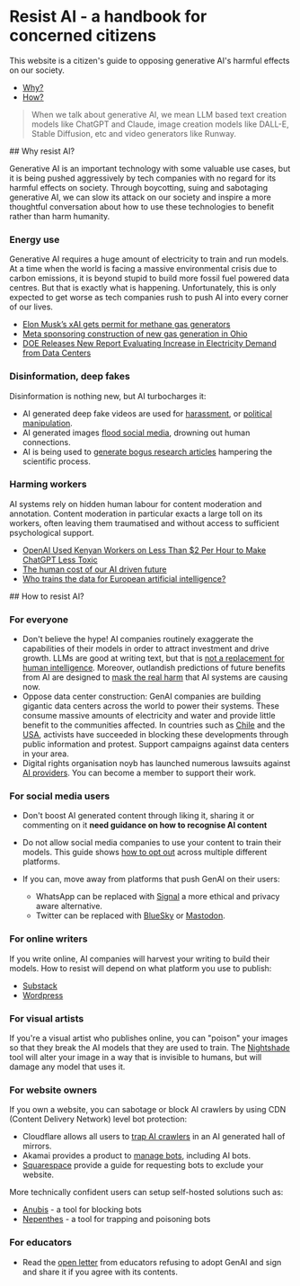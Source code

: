 # Resist AI - a handbook for concerned citizens

This website is a citizen's guide to opposing generative AI's harmful effects on our society.

- [Why?](#why)
- [How?](#how)

> When we talk about generative AI, we mean LLM based text creation models like ChatGPT and Claude, image creation models like DALL-E, Stable Diffusion, etc and video generators like Runway.

<a name="why">
## Why resist AI?
</a>

Generative AI is an important technology with some valuable use cases, but it is being pushed aggressively by tech companies with no regard for its harmful effects on society. Through boycotting, suing and sabotaging generative AI, we can slow its attack on our society and inspire a more thoughtful conversation about how to use these technologies to benefit rather than harm humanity.

### Energy use

Generative AI requires a huge amount of electricity to train and run models. At a time when the world is facing a massive environmental crisis due to carbon emissions, it is beyond stupid to build more fossil fuel powered data centres. But that is exactly what is happening. Unfortunately, this is only expected to get worse as tech companies rush to push AI into every corner of our lives.

- [Elon Musk’s xAI gets permit for methane gas generators](https://www.theguardian.com/us-news/2025/jul/03/elon-musk-xai-pollution-memphis)
- [Meta sponsoring construction of new gas generation in Ohio](https://www.datacenterdynamics.com/en/news/ohio-regulators-approve-construction-of-200mw-gas-power-plant-to-serve-meta-data-center-in-new-albany-ohio/)
- [DOE Releases New Report Evaluating Increase in Electricity Demand from Data Centers](https://www.energy.gov/articles/doe-releases-new-report-evaluating-increase-electricity-demand-data-centers)

### Disinformation, deep fakes

Disinformation is nothing new, but AI turbocharges it:

- AI generated deep fake videos are used for [harassment](https://www.esafety.gov.au/newsroom/blogs/deepfake-damage-in-schools-how-ai-generated-abuse-is-disrupting-students-families-and-school-communities), or [political manipulation](https://www.npr.org/2024/12/21/nx-s1-5220301/deepfakes-memes-artificial-intelligence-elections).
- AI generated images [flood social media](https://theconversation.com/what-is-ai-slop-why-you-are-seeing-more-fake-photos-and-videos-in-your-social-media-feeds-255538), drowning out human connections.
- AI is being used to [generate bogus research articles](https://journals.plos.org/plosbiology/article?id=10.1371/journal.pbio.3003152#sec008) hampering the scientific process.
<!-- - AI hallucinations more generally - causing harm etc, look for a source -->

### Harming workers

AI systems rely on hidden human labour for content moderation and annotation. Content moderation in particular exacts a large toll on its workers, often leaving them traumatised and without access to sufficient psychological support.

- [OpenAI Used Kenyan Workers on Less Than $2 Per Hour to Make ChatGPT Less Toxic](https://time.com/6247678/openai-chatgpt-kenya-workers/)
- [The human cost of our AI driven future](https://www.noemamag.com/the-human-cost-of-our-ai-driven-future/)
- [Who trains the data for European artificial intelligence?](https://hal.science/hal-04662589/document)

<a name="how">
## How to resist AI?
</a>

### For everyone

- Don't believe the hype! AI companies routinely exaggerate the capabilities of their models in order to attract investment and drive growth. LLMs are good at writing text, but that is [not a replacement for human intelligence](https://www.theguardian.com/commentisfree/2025/jun/10/billion-dollar-ai-puzzle-break-down). Moreover, outlandish predictions of future benefits from AI are designed to [mask the real harm](https://www.fastcompany.com/91339834/ai-hype-dark-facts) that AI systems are causing now.
- Oppose data center construction: GenAI companies are building gigantic data centers across the world to power their systems. These consume massive amounts of electricity and water and provide little benefit to the communities affected. In countries such as [Chile](https://www.disconnect.blog/p/how-to-stop-a-data-center) and the [USA](https://www.datacenterwatch.org/report), activists have succeeded in blocking these developments through public information and protest. Support campaigns against data centers in your area.
- Digital rights organisation noyb has launched numerous lawsuits against [AI providers](https://noyb.eu/en/project/artificial-intelligence). You can become a member to support their work.

### For social media users

- Don't boost AI generated content through liking it, sharing it or commenting on it **need guidance on how to recognise AI content**
- Do not allow social media companies to use your content to train their models. This guide shows [how to opt out](https://www.techtarget.com/whatis/feature/How-to-opt-out-of-AI-training-across-social-media-platforms) across multiple different platforms.

- If you can, move away from platforms that push GenAI on their users:
  - WhatsApp can be replaced with [Signal](https://signal.org/) a more ethical and privacy aware alternative.
  - Twitter can be replaced with [BlueSky](https://bsky.app/) or [Mastodon](https://mastodon.social/).

### For online writers

If you write online, AI companies will harvest your writing to build their models. How to resist will depend on what platform you use to publish:

- [Substack](https://support.substack.com/hc/en-us/articles/20382615953556-How-can-I-block-AI-from-using-my-Substack-publication-to-train-their-models)
- [Wordpress](https://wordpress.com/blog/2024/02/27/more-control-over-the-content-you-share/)

### For visual artists

If you're a visual artist who publishes online, you can "poison" your images so that they break the AI models that they are used to train.
The [Nightshade](https://nightshade.cs.uchicago.edu/whatis.html) tool will alter your image in a way that is invisible to humans, but will damage any model that uses it.

### For website owners

If you own a website, you can sabotage or block AI crawlers by using CDN (Content Delivery Network) level bot protection:

- Cloudflare allows all users to [trap AI crawlers](https://blog.cloudflare.com/ai-labyrinth/) in an AI generated hall of mirrors.
- Akamai provides a product to [manage bots](https://www.akamai.com/products/bot-manager#accordion-7d993699c3-item-2658329830), including AI bots.
- [Squarespace](https://support.squarespace.com/hc/en-us/articles/360022347072-Request-that-AI-models-exclude-your-site) provide a guide for requesting bots to exclude your website.

More technically confident users can setup self-hosted solutions such as:

- [Anubis](https://anubis.techaro.lol/) - a tool for blocking bots
- [Nepenthes](https://zadzmo.org/code/nepenthes/) - a tool for trapping and poisoning bots

### For educators

- Read the [open letter](https://openletter.earth/an-open-letter-from-educators-who-refuse-the-call-to-adopt-genai-in-education-cb4aee75) from educators refusing to adopt GenAI and sign and share it if you agree with its contents.
